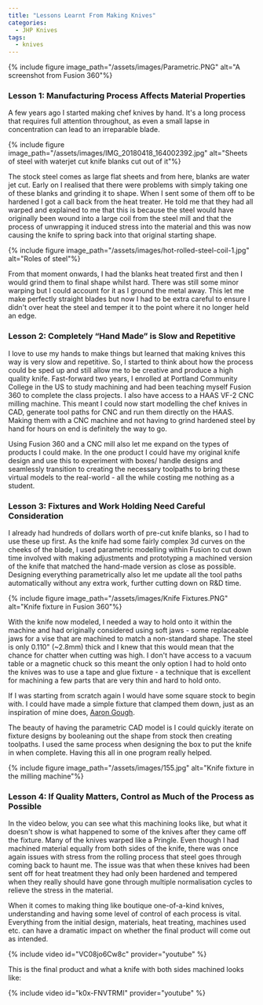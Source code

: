```yaml
---
title: "Lessons Learnt From Making Knives"
categories:
  - JHP Knives
tags:
  - knives
---
```

{% include figure image_path="/assets/images/Parametric.PNG" alt="A screenshot from Fusion 360"%}
### Lesson 1: Manufacturing Process Affects Material Properties

A few years ago I started making chef knives by hand. It's a long process that requires full attention throughout, as even a small lapse in concentration can lead to an irreparable blade.

{% include figure image_path="/assets/images/IMG_20180418_164002392.jpg" alt="Sheets of steel with waterjet cut knife blanks cut out of it"%}

The stock steel comes as large flat sheets and from here, blanks are water jet cut. Early on I realised that there were problems with simply taking one of these blanks and grinding it to shape. When I sent some of them off to be hardened I got a call back from the heat treater. He told me that they had all warped and explained to me that this is because the steel would have originally been wound into a large coil from the steel mill and that the process of unwrapping it induced stress into the material and this was now causing the knife to spring back into that original starting shape.

{% include figure image_path="/assets/images/hot-rolled-steel-coil-1.jpg" alt="Roles of steel"%}

From that moment onwards, I had the blanks heat treated first and then I would grind them to final shape whilst hard. There was still some minor warping but I could account for it as I ground the metal away. This let me make perfectly straight blades but now I had to be extra careful to ensure I didn't over heat the steel and temper it to the point where it no longer held an edge.

### Lesson 2: Completely “Hand Made” is Slow and Repetitive 

I love to use my hands to make things but learned that making knives this way is very slow and repetitive. So, I started to think about how the process could be sped up and still allow me to be creative and produce a high quality knife. Fast-forward two years, I enrolled at Portland Community College in the US to study machining and had been teaching myself Fusion 360 to complete the class projects. I also have access to a HAAS VF-2 CNC milling machine. This meant I could now start modelling the chef knives in CAD, generate tool paths for CNC and run them directly on the HAAS. Making them with a CNC machine and not having to grind hardened steel by hand for hours on end is definitely the way to go.

Using Fusion 360 and a CNC mill also let me expand on the types of products I could make. In the one product I could have my original knife design and use this to experiment with boxes/ handle designs and seamlessly transition to creating the necessary toolpaths to bring these virtual models to the real-world - all the while costing me nothing as a student.

### Lesson 3: Fixtures and Work Holding Need Careful Consideration

I already had hundreds of dollars worth of pre-cut knife blanks, so I had to use these up first. As the knife had some fairly complex 3d curves on the cheeks of the blade, I used parametric modelling within Fusion to cut down time involved with making adjustments and prototyping a machined version of the knife that matched the hand-made version as close as possible. Designing everything parametrically also let me update all the tool paths automatically without any extra work, further cutting down on R&D time.

{% include figure image_path="/assets/images/Knife Fixtures.PNG" alt="Knife fixture in Fusion 360"%}

With the knife now modeled, I needed a way to hold onto it within the machine and had originally considered using soft jaws - some replaceable jaws for a vise that are machined to match a non-standard shape. The steel is only 0.110" (~2.8mm) thick and I knew that this would mean that the chance for chatter when cutting was high. I don't have access to a vacuum table or a magnetic chuck so this meant the only option I had to hold onto the knives was to use a tape and glue fixture - a technique that is excellent for machining a few parts that are very thin and hard to hold onto.

If I was starting from scratch again I would have  some square stock to begin with. I could have made a simple fixture that clamped them down, just as an inspiration of mine does, [Aaron Gough](https://www.youtube.com/watch?v=JxAH6TGgNSA&t=145s).

The beauty of having the parametric CAD model is I could quickly iterate on fixture designs by booleaning out the shape from stock then creating toolpaths. I used the same process when designing the box to put the knife in when complete. Having this all in one program really helped.

{% include figure image_path="/assets/images/155.jpg" alt="Knife fixture in the milling machine"%}

### Lesson 4: If Quality Matters, Control as Much of the Process as Possible

In the video below, you can see what this machining looks like, but what it doesn't show is what happened to some of the knives after they came off the fixture. Many of the knives warped like a Pringle. Even though I had machined material equally from both sides of the knife, there was once again issues with stress from the rolling process that steel goes through coming back to haunt me. The issue was that when these knives had been sent off for heat treatment they had only been hardened and tempered when they really should have gone through multiple normalisation cycles to relieve the stress in the material.

When it comes to making thing like boutique one-of-a-kind knives, understanding and having some level of control of each process is vital. Everything from the initial design, materials, heat treating, machines used etc. can have a dramatic impact on whether the final product will come out as intended.

{% include video id="VC08jo6Cw8c" provider="youtube" %}

This is the final product and what a knife with both sides machined looks like:

{% include video id="k0x-FNVTRMI" provider="youtube" %}
